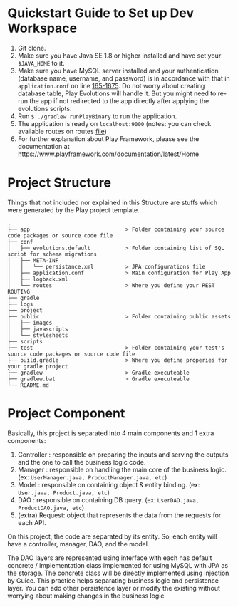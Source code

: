 # Quickstart Guide to Set up Dev Workspace
1. Git clone.
2. Make sure you have Java SE 1.8 or higher installed and have set your `$JAVA_HOME` to it.
3. Make sure you have MySQL server installed and your authentication (database name, username, 
and password) is in accordance with that in `application.conf` on line [165-1675](https://gitlab.com/mrmurazza/mx100/blob/master/conf/application.conf#L165-167). 
Do not worry about creating database table, Play Evolutions will handle it. But you might need to re-run the app 
if not redirected to the app directly after applying the evolutions scripts.
4. Run `$ ./gradlew runPlayBinary` to run the application.
5. The application is ready on `localhost:9000` (notes: you can check available routes on routes [file](/conf/routes)) 
6. For further explanation about Play Framework, please see the documentation at https://www.playframework.com/documentation/latest/Home

# Project Structure 

Things that not included nor explained in this Structure are stuffs which were generated by the Play project template.
```
.
├── app                              > Folder containing your source code packages or source code file
├── conf
│   ├── evolutions.default           > Folder containing list of SQL script for schema migrations
│   ├── META-INF
│   │   └── persistance.xml          > JPA configurations file
│   ├── application.conf             > Main configuration for Play App
│   ├── logback.xml
│   └── routes                       > Where you define your REST ROUTING
├── gradle
├── logs
├── project
├── public                           > Folder containing public assets
│   ├── images
│   ├── javascripts
│   └── stylesheets
├── scripts
├── test                             > Folder containing your test's source code packages or source code file
├── build.gradle                     > Where you define properies for your gradle project
├── gradlew                          > Gradle executeable
├── gradlew.bat                      > Gradle executeable
└── README.md 

```

# Project Component

Basically, this project is separated into 4 main components and 1 extra components: 
1. Controller : responsible on preparing the inputs and serving the outputs and the one to call the business logic code.
2. Manager : responsible on handling the main core of the business logic. (ex: `UserManager.java, ProductManager.java, etc`)
3. Model : responsible on containing object & entity binding. (ex: `User.java, Product.java, etc`)
4. DAO : responsible on containing DB query. (ex: `UserDAO.java, ProductDAO.java, etc`)
5. (extra) Request: object that represents the data from the requests for each API.

On this project, the code are separated by its entity. So, each entity will have a controller, manager, DAO, and the model.

The DAO layers are represented using interface with each has default concrete / implementation class implemented for using MySQL with JPA as the storage.
The concrete class will be directly implemented using injection by Guice. This practice helps separating business logic and persistence layer. 
You can add other persistence layer or modify the existing without worrying about making changes in the business logic

